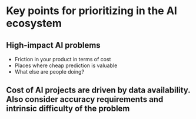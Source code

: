 # Key points for prioritizing in the AI ecosystem

## High-impact AI problems

- Friction in your product in terms of cost
- Places where cheap prediction is valuable
- What else are people doing?
 
## Cost of AI projects are driven by data availability. Also consider accuracy requirements and intrinsic difficulty of the problem
